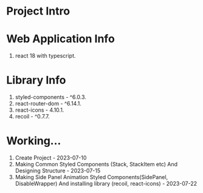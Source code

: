 # Project Intro

# Web Application Info
1. react 18 with typescript.

# Library Info
1. styled-components - ^6.0.3.
2. react-router-dom - ^6.14.1.
3. react-icons - 4.10.1.
4. recoil - ^0.7.7.

# Working...
1. Create Project - 2023-07-10
2. Making Common Styled Components (Stack, StackItem etc) And Designing Structure - 2023-07-15
3. Making Side Panel Animation Styled Components(SidePanel, DisableWrapper) And installing library (recoil, react-icons)  - 2023-07-22